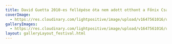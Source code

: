 ```yaml
---
title: David Guetta 2010-es fellépése óta nem adott otthont a Főnix Csarnok elektronikus zenei rendezvénynek. Timmy Trumpet most visszahozta ezt a rendezvénytípust, nem is akármilyen módon!
coverImage:
  - https://res.cloudinary.com/lightpositive/image/upload/v1647561016/uploads/David%20Guetta%202010-es%20fell%C3%A9p%C3%A9se%20%C3%B3ta%20nem%20adott%20otthont%20a%20F%C5%91nix%20Csarnok%20elektronikus%20zenei%20rendezv%C3%A9nynek.%20Timmy%20Trumpet%20most%20visszahozta%20ezt%20a%20rendezv%C3%A9nyt%C3%ADpust%2C%20nem%20is%20ak%C3%A1rmilyen%20m%C3%B3don%21/wim1.jpg
galleryImages: 
  - https://res.cloudinary.com/lightpositive/image/upload/v1647561016/uploads/David%20Guetta%202010-es%20fell%C3%A9p%C3%A9se%20%C3%B3ta%20nem%20adott%20otthont%20a%20F%C5%91nix%20Csarnok%20elektronikus%20zenei%20rendezv%C3%A9nynek.%20Timmy%20Trumpet%20most%20visszahozta%20ezt%20a%20rendezv%C3%A9nyt%C3%ADpust%2C%20nem%20is%20ak%C3%A1rmilyen%20m%C3%B3don%21/wim1.jpg
layout: galleryLayout_festival.html
---
```

